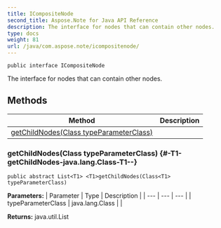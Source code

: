 ```yaml
---
title: ICompositeNode
second_title: Aspose.Note for Java API Reference
description: The interface for nodes that can contain other nodes.
type: docs
weight: 81
url: /java/com.aspose.note/icompositenode/
---
```

```
public interface ICompositeNode
```

The interface for nodes that can contain other nodes.
## Methods

| Method | Description |
| --- | --- |
| [<T1>getChildNodes(Class<T1> typeParameterClass)](#-T1-getChildNodes-java.lang.Class-T1--) |  |
### <T1>getChildNodes(Class<T1> typeParameterClass) {#-T1-getChildNodes-java.lang.Class-T1--}
```
public abstract List<T1> <T1>getChildNodes(Class<T1> typeParameterClass)
```




**Parameters:**
| Parameter | Type | Description |
| --- | --- | --- |
| typeParameterClass | java.lang.Class<T1> |  |

**Returns:**
java.util.List<T1>
